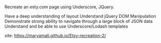 Recreate an esty.com page using Underscore, JQuery.

Have a deep understanding of layout
Understand jQuery DOM Manipulation
Demonstrate strong ability to navigate through a large block of JSON data
Understand and be able to use Underscore/Lodash templates

site: https://maryamali.github.io/Etsy-recreation-2/